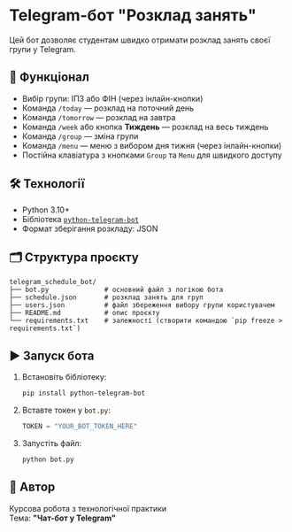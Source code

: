 # Telegram-бот "Розклад занять"

Цей бот дозволяє студентам швидко отримати розклад занять своєї групи у Telegram.

## 🔧 Функціонал

- Вибір групи: ІПЗ або ФІН (через інлайн-кнопки)
- Команда `/today` — розклад на поточний день
- Команда `/tomorrow` — розклад на завтра
- Команда `/week` або кнопка **Тиждень** — розклад на весь тиждень
- Команда `/group` — зміна групи
- Команда `/menu` — меню з вибором дня тижня (через інлайн-кнопки)
- Постійна клавіатура з кнопками `Group` та `Menu` для швидкого доступу

## 🛠️ Технології

- Python 3.10+
- Бібліотека [`python-telegram-bot`](https://github.com/python-telegram-bot/python-telegram-bot)
- Формат зберігання розкладу: JSON

## 🗂 Структура проєкту

```
telegram_schedule_bot/
├── bot.py              # основний файл з логікою бота
├── schedule.json       # розклад занять для груп
├── users.json          # файл збереження вибору групи користувачем
├── README.md           # опис проєкту
└── requirements.txt    # залежності (створити командою `pip freeze > requirements.txt`)
```

## ▶️ Запуск бота

1. Встановіть бібліотеку:

   ```bash
   pip install python-telegram-bot
   ```

2. Вставте токен у `bot.py`:

   ```python
   TOKEN = "YOUR_BOT_TOKEN_HERE"
   ```

3. Запустіть файл:
   ```bash
   python bot.py
   ```

## 📌 Автор

Курсова робота з технологічної практики  
Тема: **"Чат-бот у Telegram"**
